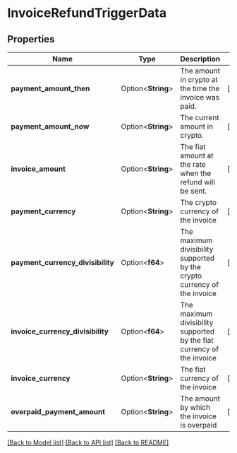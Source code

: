 # InvoiceRefundTriggerData

## Properties

Name | Type | Description | Notes
------------ | ------------- | ------------- | -------------
**payment_amount_then** | Option<**String**> | The amount in crypto at the time the invoice was paid. | [optional]
**payment_amount_now** | Option<**String**> | The current amount in crypto. | [optional]
**invoice_amount** | Option<**String**> | The fiat amount at the rate when the refund will be sent. | [optional]
**payment_currency** | Option<**String**> | The crypto currency of the invoice | [optional]
**payment_currency_divisibility** | Option<**f64**> | The maximum divisibility supported by the crypto currency of the invoice | [optional]
**invoice_currency_divisibility** | Option<**f64**> | The maximum divisibility supported by the fiat currency of the invoice | [optional]
**invoice_currency** | Option<**String**> | The fiat currency of the invoice | [optional]
**overpaid_payment_amount** | Option<**String**> | The amount by which the invoice is overpaid | [optional]

[[Back to Model list]](../README.md#documentation-for-models) [[Back to API list]](../README.md#documentation-for-api-endpoints) [[Back to README]](../README.md)


